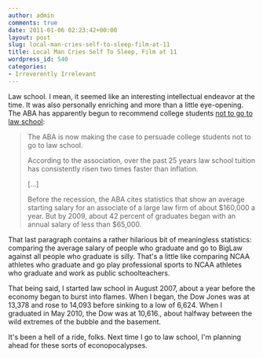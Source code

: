 ```yaml
---
author: admin
comments: true
date: 2011-01-06 02:23:42+00:00
layout: post
slug: local-man-cries-self-to-sleep-film-at-11
title: Local Man Cries Self To Sleep, Film at 11
wordpress_id: 540
categories:
- Irreverently Irrelevant
---
```


Law school. I mean, it seemed like an interesting intellectual endeavor at the time. It was also personally enriching and more than a little eye-opening. The ABA has apparently begun to recommend college students [not to go to law school](http://www.cnbc.com/id/40863598):

> The ABA is now making the case to persuade college students not to go to law school.
>
> According to the association, over the past 25 years law school tuition has consistently risen two times faster than inflation.
>
> [...]
>
> Before the recession, the ABA cites statistics that show an average starting salary for an associate of a large law firm of about $160,000 a year. But by 2009, about 42 percent of graduates began with an annual salary of less than $65,000.

That last paragraph contains a rather hilarious bit of meaningless statistics: comparing the average salary of people who graduate and go to BigLaw against all people who graduate is silly. That's a little like comparing NCAA athletes who graduate and go play professional sports to NCAA athletes who graduate and work as public schoolteachers.

That being said, I started law school in August 2007, about a year before the economy began to burst into flames. When I began, the Dow Jones was at 13,378 and rose to 14,093 before sinking to a low of 6,624. When I graduated in May 2010, the Dow was at 10,616., about halfway between the wild extremes of the bubble and the basement.

It's been a hell of a ride, folks. Next time I go to law school, I'm planning ahead for these sorts of econopocalypses.
